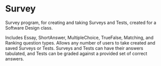 Survey
======

Survey program, for creating and taking Surveys and Tests, created for a Software Design class.

Includes Essay, ShortAnswer, MultipleChoice, TrueFalse, Matching, and Ranking question types. Allows any number of users to take created and saved Surveys or Tests. Surveys and Tests can have their answers tabulated, and Tests can be graded against a provided set of correct answers.
